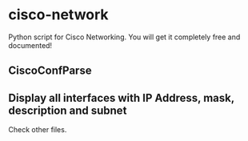 # cisco-network
Python script for Cisco Networking. You will get it completely free and documented!

<!-- important -->
## CiscoConfParse
<!-- demo -->
## Display all interfaces with IP Address, mask, description and subnet
Check other files.
